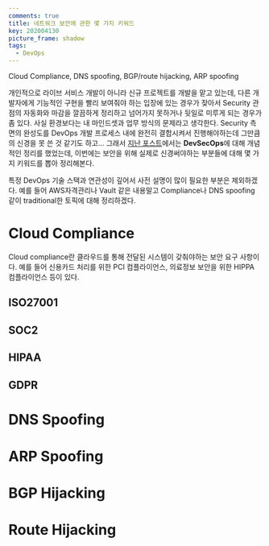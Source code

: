 ```yaml
---
comments: true
title: 네트워크 보안에 관한 몇 가지 키워드
key: 202004130
picture_frame: shadow
tags:
  - DevOps
---
```


Cloud Compliance, DNS spoofing, BGP/route hijacking, ARP spoofing

<!--more-->

개인적으로 라이브 서비스 개발이 아니라 신규 프로젝트를 개발을 맡고 있는데,
다른 개발자에게 기능적인 구현을 빨리 보여줘야 하는 입장에 있는 경우가 잦아서
Security 관점의 자동화와 마감을 깔끔하게 정리하고 넘어가지 못하거나 뒷일로 미루게 되는 경우가 좀 있다.
사실 환경보다는 내 마인드셋과 업무 방식의 문제라고 생각한다.
Security 측면의 완성도를 DevOps 개발 프로세스 내에 완전히 결합시켜서 진행해야하는데 그만큼의 신경을 못 쓴 것 같기도 하고...
그래서 [지난 포스트](https://rokrokss.com/post/2020/04/12/DevSecOps.html)에서는 **DevSecOps**에 대해 개념적인 정리를 했었는데, 이번에는 보안을 위해 실제로 신경써야하는 부분들에 대해 몇 가지 키워드를 뽑아 정리해본다.

특정 DevOps 기술 스택과 연관성이 깊어서 사전 설명이 많이 필요한 부분은 제외하겠다.
예를 들어 AWS자격관리나 Vault 같은 내용말고 Compliance나 DNS spoofing 같이 traditional한 토픽에 대해 정리하겠다.

# Cloud Compliance

Cloud compliance란 클라우드를 통해 전달된 시스템이 갖춰야하는 보안 요구 사항이다. 예를 들어 신용카드 처리를 위한 PCI 컴플라이언스, 의료정보 보안을 위한 HIPPA 컴플라이언스 등이 있다.

## ISO27001

## SOC2

## HIPAA

## GDPR

# DNS Spoofing

# ARP Spoofing

# BGP Hijacking

# Route Hijacking


